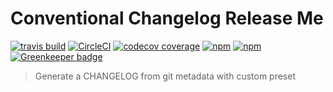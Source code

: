 # Conventional Changelog Release Me

[![travis build](https://img.shields.io/travis/design4pro/conventional-changelog-release-me.svg)](https://travis-ci.org/design4pro/conventional-changelog-release-me)  [![CircleCI](https://circleci.com/gh/design4pro/conventional-changelog-release-me.svg?&style=shield&circle-token=c5ec0ec413ce513232833145b35613fa008e8cee)](https://circleci.com/gh/design4pro/conventional-changelog-release-me) [![codecov coverage](https://img.shields.io/codecov/c/gh/design4pro/conventional-changelog-release-me.svg)](https://codecov.io/gh/design4pro/conventional-changelog-release-me) [![npm](https://img.shields.io/npm/v/conventional-changelog-release-me.svg)](https://www.npmjs.com/package/conventional-changelog-release-me) [![npm](https://img.shields.io/npm/dt/conventional-changelog-release-me.svg)](https://www.npmjs.com/package/conventional-changelog-release-me) [![Greenkeeper badge](https://badges.greenkeeper.io/design4pro/conventional-changelog-release-me.svg)](https://greenkeeper.io/)

> Generate a CHANGELOG from git metadata with custom preset

